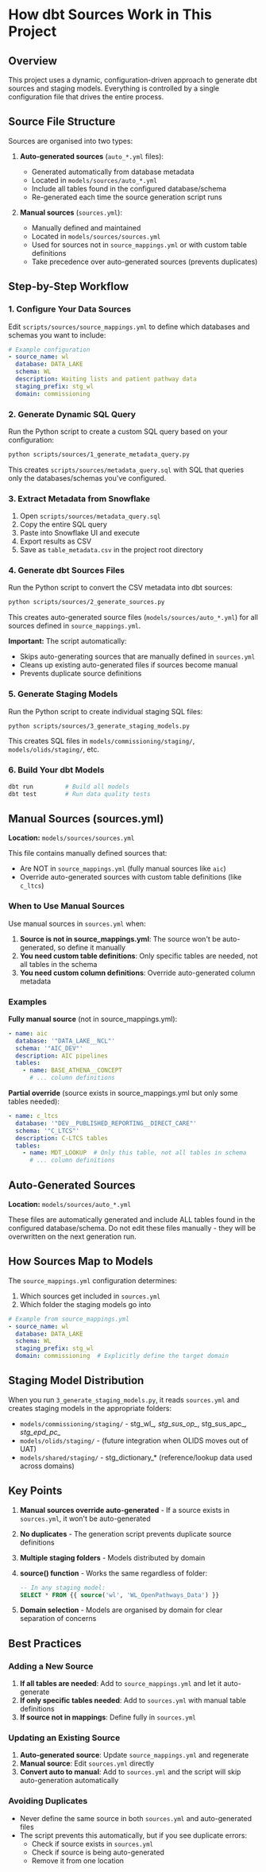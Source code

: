 # How dbt Sources Work in This Project

## Overview

This project uses a dynamic, configuration-driven approach to generate dbt sources and staging models. Everything is controlled by a single configuration file that drives the entire process.

## Source File Structure

Sources are organised into two types:

1. **Auto-generated sources** (`auto_*.yml` files):
   - Generated automatically from database metadata
   - Located in `models/sources/auto_*.yml`
   - Include all tables found in the configured database/schema
   - Re-generated each time the source generation script runs

2. **Manual sources** (`sources.yml`):
   - Manually defined and maintained
   - Located in `models/sources/sources.yml`
   - Used for sources not in `source_mappings.yml` or with custom table definitions
   - Take precedence over auto-generated sources (prevents duplicates)

## Step-by-Step Workflow

### 1. Configure Your Data Sources

Edit `scripts/sources/source_mappings.yml` to define which databases and schemas you want to include:

```yaml
# Example configuration
- source_name: wl
  database: DATA_LAKE
  schema: WL
  description: Waiting lists and patient pathway data
  staging_prefix: stg_wl
  domain: commissioning
```

### 2. Generate Dynamic SQL Query

Run the Python script to create a custom SQL query based on your configuration:

```bash
python scripts/sources/1_generate_metadata_query.py
```

This creates `scripts/sources/metadata_query.sql` with SQL that queries only the databases/schemas you've configured.

### 3. Extract Metadata from Snowflake

1. Open `scripts/sources/metadata_query.sql`
2. Copy the entire SQL query
3. Paste into Snowflake UI and execute
4. Export results as CSV 
5. Save as `table_metadata.csv` in the project root directory

### 4. Generate dbt Sources Files

Run the Python script to convert the CSV metadata into dbt sources:

```bash
python scripts/sources/2_generate_sources.py
```

This creates auto-generated source files (`models/sources/auto_*.yml`) for all sources defined in `source_mappings.yml`. 

**Important:** The script automatically:
- Skips auto-generating sources that are manually defined in `sources.yml`
- Cleans up existing auto-generated files if sources become manual
- Prevents duplicate source definitions

### 5. Generate Staging Models

Run the Python script to create individual staging SQL files:

```bash
python scripts/sources/3_generate_staging_models.py
```

This creates SQL files in `models/commissioning/staging/`, `models/olids/staging/`, etc.

### 6. Build Your dbt Models

```bash
dbt run         # Build all models
dbt test        # Run data quality tests
```

## Manual Sources (sources.yml)

**Location:** `models/sources/sources.yml`

This file contains manually defined sources that:
- Are NOT in `source_mappings.yml` (fully manual sources like `aic`)
- Override auto-generated sources with custom table definitions (like `c_ltcs`)

### When to Use Manual Sources

Use manual sources in `sources.yml` when:

1. **Source is not in source_mappings.yml**: The source won't be auto-generated, so define it manually
2. **You need custom table definitions**: Only specific tables are needed, not all tables in the schema
3. **You need custom column definitions**: Override auto-generated column metadata

### Examples

**Fully manual source** (not in source_mappings.yml):
```yaml
- name: aic
  database: '"DATA_LAKE__NCL"'
  schema: '"AIC_DEV"'
  description: AIC pipelines
  tables:
    - name: BASE_ATHENA__CONCEPT
      # ... column definitions
```

**Partial override** (source exists in source_mappings.yml but only some tables needed):
```yaml
- name: c_ltcs
  database: '"DEV__PUBLISHED_REPORTING__DIRECT_CARE"'
  schema: '"C_LTCS"'
  description: C-LTCS tables
  tables:
    - name: MDT_LOOKUP  # Only this table, not all tables in schema
      # ... column definitions
```

## Auto-Generated Sources

**Location:** `models/sources/auto_*.yml`

These files are automatically generated and include ALL tables found in the configured database/schema. Do not edit these files manually - they will be overwritten on the next generation run.

## How Sources Map to Models

The `source_mappings.yml` configuration determines:
1. Which sources get included in `sources.yml`
2. Which folder the staging models go into

```yaml
# Example from source_mappings.yml
- source_name: wl
  database: DATA_LAKE
  schema: WL
  staging_prefix: stg_wl
  domain: commissioning  # Explicitly define the target domain
```

## Staging Model Distribution

When you run `3_generate_staging_models.py`, it reads `sources.yml` and creates staging models in the appropriate folders:

- `models/commissioning/staging/` - stg_wl_*, stg_sus_op_*, stg_sus_apc_*, stg_epd_pc_*
- `models/olids/staging/` - (future integration when OLIDS moves out of UAT)
- `models/shared/staging/` - stg_dictionary_* (reference/lookup data used across domains)

## Key Points

1. **Manual sources override auto-generated** - If a source exists in `sources.yml`, it won't be auto-generated
2. **No duplicates** - The generation script prevents duplicate source definitions
3. **Multiple staging folders** - Models distributed by domain
4. **source() function** - Works the same regardless of folder:
   ```sql
   -- In any staging model:
   SELECT * FROM {{ source('wl', 'WL_OpenPathways_Data') }}
   ```

5. **Domain selection** - Models are organised by domain for clear separation of concerns

## Best Practices

### Adding a New Source

1. **If all tables are needed**: Add to `source_mappings.yml` and let it auto-generate
2. **If only specific tables needed**: Add to `sources.yml` with manual table definitions
3. **If source not in mappings**: Define fully in `sources.yml`

### Updating an Existing Source

1. **Auto-generated source**: Update `source_mappings.yml` and regenerate
2. **Manual source**: Edit `sources.yml` directly
3. **Convert auto to manual**: Add to `sources.yml` and the script will skip auto-generation automatically

### Avoiding Duplicates

- Never define the same source in both `sources.yml` and auto-generated files
- The script prevents this automatically, but if you see duplicate errors:
  - Check if source exists in `sources.yml`
  - Check if source is being auto-generated
  - Remove it from one location